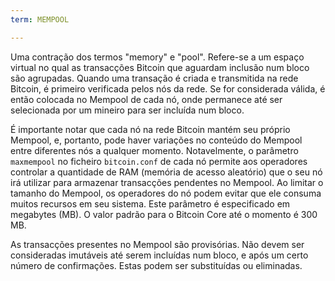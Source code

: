 ```yaml
---
term: MEMPOOL

---
```

Uma contração dos termos "memory" e "pool". Refere-se a um espaço virtual no qual as transacções Bitcoin que aguardam inclusão num bloco são agrupadas. Quando uma transação é criada e transmitida na rede Bitcoin, é primeiro verificada pelos nós da rede. Se for considerada válida, é então colocada no Mempool de cada nó, onde permanece até ser selecionada por um mineiro para ser incluída num bloco.

É importante notar que cada nó na rede Bitcoin mantém seu próprio Mempool, e, portanto, pode haver variações no conteúdo do Mempool entre diferentes nós a qualquer momento. Notavelmente, o parâmetro `maxmempool` no ficheiro `bitcoin.conf` de cada nó permite aos operadores controlar a quantidade de RAM (memória de acesso aleatório) que o seu nó irá utilizar para armazenar transacções pendentes no Mempool. Ao limitar o tamanho do Mempool, os operadores do nó podem evitar que ele consuma muitos recursos em seu sistema. Este parâmetro é especificado em megabytes (MB). O valor padrão para o Bitcoin Core até o momento é 300 MB.

As transacções presentes no Mempool são provisórias. Não devem ser consideradas imutáveis até serem incluídas num bloco, e após um certo número de confirmações. Estas podem ser substituídas ou eliminadas.